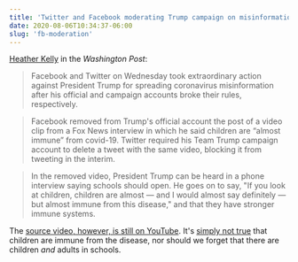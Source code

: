 ```yaml
---
title: 'Twitter and Facebook moderating Trump campaign on misinformation'
date: 2020-08-06T10:34:37-06:00
slug: 'fb-moderation'
---
```


[Heather Kelly](https://www.washingtonpost.com/technology/2020/08/05/trump-post-removed-facebook/) in the *Washington Post*:

> Facebook and Twitter on Wednesday took extraordinary action against President Trump for spreading coronavirus misinformation after his official and campaign accounts broke their rules, respectively.
  
> Facebook removed from Trump's official account the post of a video clip from a Fox News interview in which he said children are “almost immune” from covid-19. Twitter required his Team Trump campaign account to delete a tweet with the same video, blocking it from tweeting in the interim.

> In the removed video, President Trump can be heard in a phone interview saying schools should open. He goes on to say, "If you look at children, children are almost — and I would almost say definitely — but almost immune from this disease," and that they have stronger immune systems.

The [source video, however, is still on YouTube](https://twitter.com/evelyndouek/status/1291181500709380103). It's [simply not true](https://hms.harvard.edu/news/covid-19-children) that children are immune from the disease, nor should we forget that there are children *and* adults in schools.
